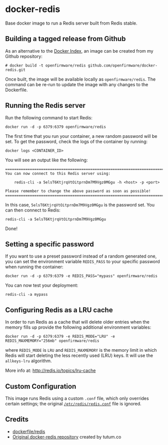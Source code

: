 # docker-redis

Base docker image to run a Redis server built from Redis stable.

## Building a tagged release from Github

As an alternative to the [Docker Index](https://index.docker.io/), an image can be created from my Github repository:

	# docker build -t openfirmware/redis github.com/openfirmware/docker-redis.git

Once built, the image will be available locally as `openfirmware/redis`. The command can be re-run to update the image with any changes to the Dockerfile.

## Running the Redis server

Run the following command to start Redis:

	docker run -d -p 6379:6379 openfirmware/redis

The first time that you run your container, a new random password will be set. To get the password, check the logs of the container by running:

	docker logs <CONTAINER_ID>

You will see an output like the following:

	========================================================================
	You can now connect to this Redis server using:

	    redis-cli -a 5elsT6KtjrqVtOitprnDm7M9Vgz0MGgu -h <host> -p <port>

	Please remember to change the above password as soon as possible!
	========================================================================

In this case, `5elsT6KtjrqVtOitprnDm7M9Vgz0MGgu` is the password set. You can then connect to Redis:

	redis-cli -a 5elsT6KtjrqVtOitprnDm7M9Vgz0MGgu

Done!

## Setting a specific password

If you want to use a preset password instead of a random generated one, you can set the environment variable `REDIS_PASS` to your specific password when running the container:

	docker run -d -p 6379:6379 -e REDIS_PASS="mypass" openfirmware/redis

You can now test your deployment:

	redis-cli -a mypass

## Configuring Redis as a LRU cache

In order to run Redis as a cache that will delete older entries when the memory fills up provide the following additional environment variables:

	docker run -d -p 6379:6379 -e REDIS_MODE="LRU" -e REDIS_MAXMEMORY="256mb" openfirmware/redis

where `REDIS_MODE` is `LRU` and `REDIS_MAXMEMORY` is the memory limit in which Redis will start deleting the less recently used (LRU) keys. It will use the `allkeys-lru` algorithm.

More info at: http://redis.io/topics/lru-cache

## Custom Configuration

This image runs Redis using a custom `.conf` file, which only overrides certain settings; the original [`/etc/redis/redis.conf`](http://download.redis.io/redis-stable/redis.conf) file is ignored.

## Credits

* [dockerfile/redis](https://github.com/dockerfile/redis)
* [Original docker-redis repository](https://github.com/tutumcloud/tutum-docker-redis) created by tutum.co

